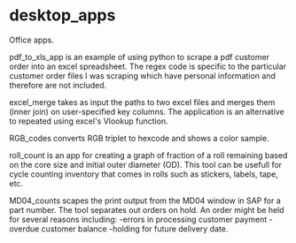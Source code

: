 # desktop_apps

Office apps.

pdf_to_xls_app is an example of using python to scrape a pdf customer order
into an excel spreadsheet.  The regex code is specific to the particular
customer order files I was scraping which have personal information and
therefore are not included.

excel_merge takes as input the paths to two excel files
and merges them (inner join) on user-specified key columns.
The application is an alternative to repeated using excel's
Vlookup function.

RGB_codes converts RGB triplet to hexcode and shows a color sample.

roll_count is an app for creating a graph of fraction of a roll
remaining based on the core size and initial outer diameter (OD).
This tool can be usefull for cycle counting inventory that
comes in rolls such as stickers, labels, tape, etc.

MD04_counts scapes the print output from the MD04 window in SAP
for a part number.  The tool separates out orders on hold. 
An order might be held for several reasons including:
-errors in processing customer payment
-overdue customer balance
-holding for future delivery date.

